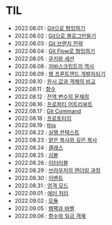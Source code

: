 # TIL

- 2022.08.01 : [Git으로 협업하기](https://github.com/jiseung-kang/TIL/blob/main/Git/Git_Collaboration.md)
- 2022.08.02 : [Git으로 블로그만들기](https://github.com/jiseung-kang/TIL/blob/main/Git/Git_Blog.md)
- 2022.08.03 : [Git 브랜치 전략](https://github.com/jiseung-kang/TIL/blob/main/Git/Git_Branch_Strategy.md)
- 2022.08.04 : [Git Flow로 협업하기](https://github.com/jiseung-kang/TIL/blob/main/Git/Git_Flow.md)
- 2022.08.05 : [쿠키와 세션](https://github.com/jiseung-kang/TIL/blob/main/Web/Cookie_Session.md)
- 2022.08.08 : [자바스크립트의 역사](https://github.com/jiseung-kang/TIL/blob/main/JavaScript/History.md)
- 2022.08.09 : [웹 프론트엔드 개발자되기](https://github.com/jiseung-kang/TIL/blob/main/Career/How_to_Study.md)
- 2022.08.10 : [원시 값과 객체의 비교](https://github.com/jiseung-kang/TIL/blob/main/JavaScript/Type.md)
- 2022.08.11 : [함수](https://github.com/jiseung-kang/TIL/blob/main/JavaScript/Function.md)
- 2022.08.12 : [전역 변수의 문제점](https://github.com/jiseung-kang/TIL/blob/main/JavaScript/Global_Variable.md)
- 2022.08.16 : [프로퍼티 어트리뷰트](https://github.com/jiseung-kang/TIL/blob/main/JavaScript/Property_Attribute.md)
- 2022.08.17 : [Git Command](https://github.com/jiseung-kang/TIL/blob/main/Git/Git_Command.md)
- 2022.08.18 : [프로토타입](https://github.com/jiseung-kang/TIL/blob/main/JavaScript/Prototype.md)
- 2022.08.19 : [this](https://github.com/jiseung-kang/TIL/blob/main/JavaScript/this.md)
- 2022.08.22 : [실행 컨텍스트](https://github.com/jiseung-kang/TIL/blob/main/JavaScript/Execution_Context.md)
- 2022.08.23 : [얕은 복사와 깊은 복사](https://github.com/jiseung-kang/TIL/blob/main/JavaScript/Copy.md)
- 2022.08.24 : [클래스](https://github.com/jiseung-kang/TIL/blob/main/JavaScript/Class.md)
- 2022.08.25 : [심볼](https://github.com/jiseung-kang/TIL/blob/main/JavaScript/Symbol.md)
- 2022.08.26 : [이터러블](https://github.com/jiseung-kang/TIL/blob/main/JavaScript/Iterable.md)
- 2022.08.29 : [브라우저의 렌더링 과정](https://github.com/jiseung-kang/TIL/blob/main/Web/Rendering.md)
- 2022.08.30 : [이벤트](https://github.com/jiseung-kang/TIL/blob/main/JavaScript/Event.md)
- 2022.08.31 : [엄격 모드](https://github.com/jiseung-kang/TIL/blob/main/JavaScript/Strict_mode.md)
- 2022.09.01 : [에러 처리](https://github.com/jiseung-kang/TIL/blob/main/JavaScript/Error.md)
- 2022.09.02 : [모듈](https://github.com/jiseung-kang/TIL/blob/main/JavaScript/Module.md)
- 2022.09.05 : [웹팩과 바벨](https://github.com/jiseung-kang/TIL/blob/main/JavaScript/Webpack_Babel.md)
- 2022.09.06 : [함수와 일급 객체](https://github.com/jiseung-kang/TIL/blob/main/JavaScript/FirstClass_Object.md)
